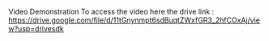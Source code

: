 Video Demonstration
To access the video here the drive link : https://drive.google.com/file/d/11tGnynmpt6sdBuqtZWxfGR3_2hfCOxAj/view?usp=drivesdk
